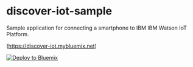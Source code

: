 # discover-iot-sample

Sample application for connecting a smartphone to IBM IBM Watson IoT Platform.

(https://discover-iot.mybluemix.net)

[![Deploy to Bluemix](https://bluemix.net/deploy/button.png)](https://bluemix.net/deploy?repository=https://github.com/abdellah96/-advanced-data-analysis)
